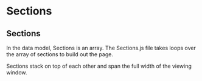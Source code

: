 # Sections

## Sections
In the data model, Sections is an array. The Sections.js file takes loops over the array of sections to build out the page.

Sections stack on top of each other and span the full width of the viewing window.